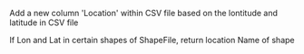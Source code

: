 Add a new column 'Location' within CSV file based on the lontitude and latitude in CSV file

If Lon and Lat in certain shapes of ShapeFile, return location Name of shape 
